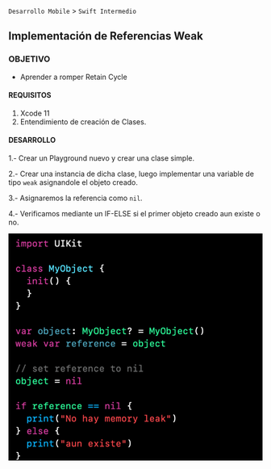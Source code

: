 
`Desarrollo Mobile` > `Swift Intermedio` 

## Implementación de Referencias Weak

### OBJETIVO

- Aprender a romper Retain Cycle

#### REQUISITOS

1. Xcode 11
2. Entendimiento de creación de Clases.

#### DESARROLLO

1.- Crear un Playground nuevo y crear una clase simple.

2.- Crear una instancia de dicha clase, luego implementar una variable de tipo `weak` asignandole el objeto creado.

3.- Asignaremos la referencia como `nil`.

4.- Verificamos mediante un IF-ELSE si el primer objeto creado aun existe o no.

![](0.png)

